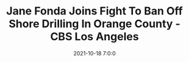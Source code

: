 ---
"title": "Jane Fonda Joins Fight To Ban Off Shore Drilling In Orange County - CBS Los Angeles"
"date": "2021-10-18 7:0:0"
"feed_name": "GOOGLENEWSDRILLING"
"feed_website": "https://news.google.com/search?q=drilling%2Bincident&hl=en-US&gl=US&ceid=US:en"
"feed_rss": "https://news.google.com/rss/search?q=drilling%2Bincident&hl=en-US&gl=US&ceid=US:en"
"link": "https://losangeles.cbslocal.com/2021/10/18/jane-fonda-joins-fight-to-ban-off-shore-drilling-in-orange-county/"
"source": "{'href': 'https://losangeles.cbslocal.com', 'title': 'CBS Los Angeles'}"
"file": "_posts/2021-1-1-ad94b512aad077e9daea177426d939f2757a57a7.md"
"accident": "0"
"drilling": "0"
"dead": "0"
"injured": "0"
"arrested": "0"
"place": "unknown place"
"where": "unknown site"
"causes": "unknown"
"place_uri": "unknown place"
---